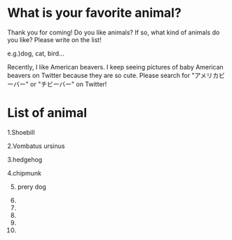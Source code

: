 # What is your favorite animal?

Thank you for coming!
Do you like animals? If so, what kind of animals do you like? Please write on the list!

e.g.)dog, cat, bird...

Recently, I like American beavers. I keep seeing pictures of baby American beavers on Twitter because they are so cute. Please search for "アメリカビーバー" or "チビーバー" on Twitter!

# List of animal

1.Shoebill

2.Vombatus ursinus

3.hedgehog

4.chipmunk

5. prery dog

6.

7.

8.

9.

10.
